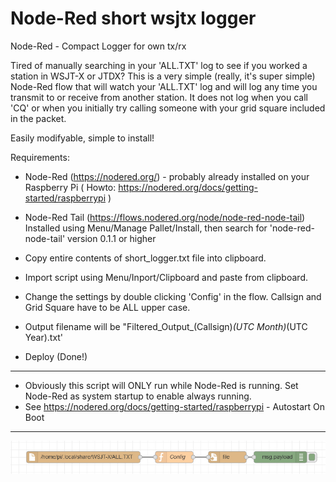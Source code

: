 # Node-Red short wsjtx logger
Node-Red - Compact Logger for own tx/rx 

Tired of manually searching in your 'ALL.TXT' log to see if you worked a station in WSJT-X or JTDX? This is a very simple (really, it's super simple) Node-Red flow that will watch your 'ALL.TXT' log and will log any time you transmit to or receive from another station. It does not log when you call 'CQ' or when you initially try calling someone with your grid square included in the packet.

Easily modifyable, simple to install!

Requirements:
- Node-Red  (https://nodered.org/) - probably already installed on your Raspberry Pi ( Howto: https://nodered.org/docs/getting-started/raspberrypi )

- Node-Red Tail   (https://flows.nodered.org/node/node-red-node-tail) Installed using Menu/Manage Pallet/Install, then search for 'node-red-node-tail' version 0.1.1 or higher

- Copy entire contents of short_logger.txt file into clipboard.

- Import script using Menu/Inport/Clipboard and paste from clipboard.

- Change the settings by double clicking 'Config' in the flow. Callsign and Grid Square have to be ALL upper case.

- Output filename will be "Filtered_Output_(Callsign)_(UTC Month)_(UTC Year).txt'

- Deploy (Done!)

-------------------------------------------------------------------------------------------------------------------------
* Obviously this script will ONLY run while Node-Red is running. Set Node-Red as system startup to enable always running.
* See https://nodered.org/docs/getting-started/raspberrypi   - Autostart On Boot
-------------------------------------------------------------------------------------------------------------------------
![Done](https://raw.githubusercontent.com/va24531/NR_short_wsjtx_logger/main/short_logger.jpg?raw=true)
